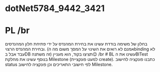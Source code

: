 # dotNet5784_9442_3421
# PL /br
 בחלון של משימה בודדת עשינו את בחירת המהנדס על ידי פתיחת חלון המהנדסים ובחירת המהנדס הרצוי. (אמנם לא רואים את השינוי על המסך משום מה הbinding  לא עבד אבל בDB זה משתנה) תציצו בקוד, הוא מעניין😉
/br # BL
 עשינו את הBlTest
 בנוסף עשינו את מחלקת Milestone (למעט פונקציית create).
כתבנו פונקציה לחישוב status לפי חישובי התאריכים וכן פונקציה לחישוב Milestone.
 
